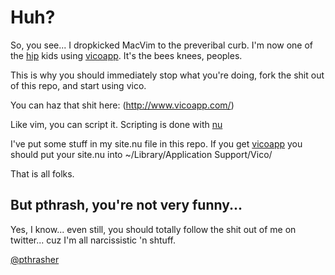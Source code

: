 Huh?
====

So, you see... I dropkicked MacVim to the preveribal curb. I'm now one
of the [hip](http://www.sojones.com/wordpress/wp-content/uploads/2009/08/hip-kid-in-headband-300x207.jpg) kids using [vicoapp](http://www.vicoapp.com/). It's the bees knees, peoples.
  
This is why you should immediately stop what you're doing, fork the
shit out of this repo, and start using vico.
  
You can haz that shit here: (http://www.vicoapp.com/)
  
Like vim, you can script it. Scripting is done with
[nu](http://programming.nu/about)
  
I've put some stuff in my site.nu file in this repo. If you get [vicoapp](http://www.vicoapp.com/) you
should put your site.nu into ~/Library/Application Support/Vico/
  
That is all folks.
  
But pthrash, you're not very funny...
-------------------------------------

Yes, I know... even still, you should totally follow the shit out of me
on twitter... cuz I'm all narcissistic 'n shtuff.

[@pthrasher](http://twitter.com/philipthrasher)
